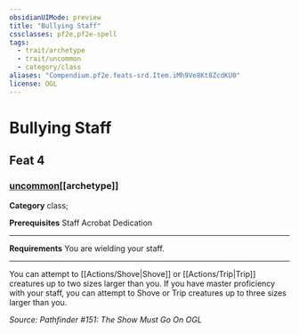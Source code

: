 ```yaml
---
obsidianUIMode: preview
title: "Bullying Staff"
cssclasses: pf2e,pf2e-spell
tags:
  - trait/archetype
  - trait/uncommon
  - category/class
aliases: "Compendium.pf2e.feats-srd.Item.iMh9Ve8Kt8ZcdKU0"
license: OGL
---
```

# Bullying Staff
## Feat 4
### [uncommon](uncommon "Uncommon Rarity Trait")[[archetype]]

**Category** class; 



**Prerequisites** Staff Acrobat Dedication
* * *
**Requirements** You are wielding your staff.

* * *

You can attempt to [[Actions/Shove|Shove]] or [[Actions/Trip|Trip]] creatures up to two sizes larger than you. If you have master proficiency with your staff, you can attempt to Shove or Trip creatures up to three sizes larger than you.

*Source: Pathfinder #151: The Show Must Go On*
*OGL*